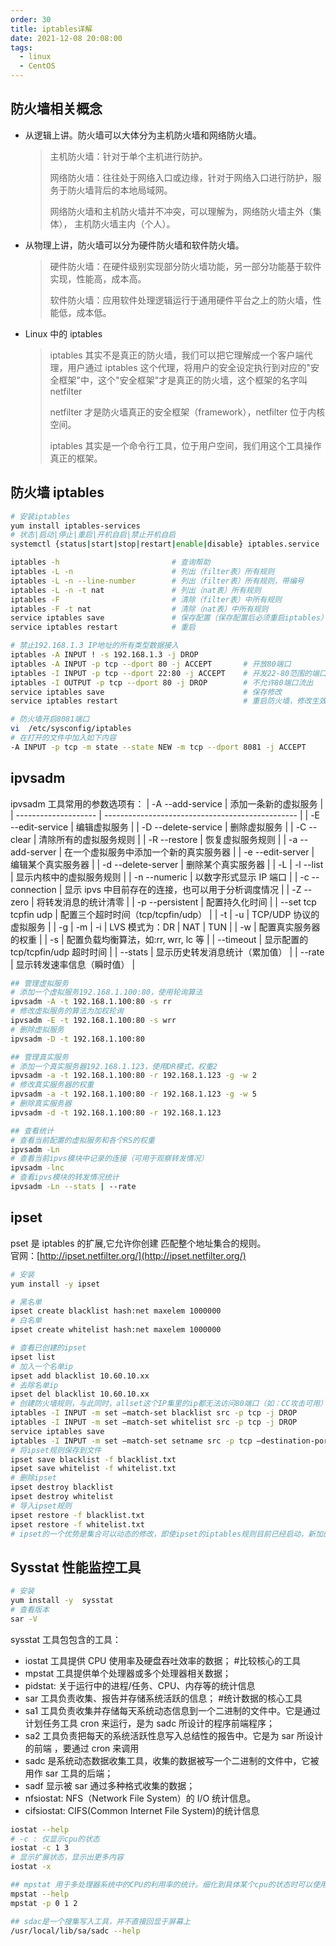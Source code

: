 ```yaml
---
order: 30
title: iptables详解
date: 2021-12-08 20:08:00
tags: 
  - linux
  - CentOS
---
```


## 防火墙相关概念

- 从逻辑上讲。防火墙可以大体分为主机防火墙和网络防火墙。
  > 主机防火墙：针对于单个主机进行防护。
  >
  > 网络防火墙：往往处于网络入口或边缘，针对于网络入口进行防护，服务于防火墙背后的本地局域网。
  >
  > 网络防火墙和主机防火墙并不冲突，可以理解为，网络防火墙主外（集体）， 主机防火墙主内（个人）。
- 从物理上讲，防火墙可以分为硬件防火墙和软件防火墙。
  > 硬件防火墙：在硬件级别实现部分防火墙功能，另一部分功能基于软件实现，性能高，成本高。
  >
  > 软件防火墙：应用软件处理逻辑运行于通用硬件平台之上的防火墙，性能低，成本低。
- Linux 中的 iptables
  > iptables 其实不是真正的防火墙，我们可以把它理解成一个客户端代理，用户通过 iptables 这个代理，将用户的安全设定执行到对应的"安全框架"中，这个"安全框架"才是真正的防火墙，这个框架的名字叫 netfilter
  >
  > netfilter 才是防火墙真正的安全框架（framework），netfilter 位于内核空间。
  >
  > iptables 其实是一个命令行工具，位于用户空间，我们用这个工具操作真正的框架。

## 防火墙 iptables

```bash
# 安装iptables
yum install iptables-services
# 状态|启动|停止|重启|开机自启|禁止开机自启
systemctl {status|start|stop|restart|enable|disable} iptables.service

iptables -h                         # 查询帮助
iptables -L -n                      # 列出（filter表）所有规则
iptables -L -n --line-number        # 列出（filter表）所有规则，带编号
iptables -L -n -t nat               # 列出（nat表）所有规则
iptables -F                         # 清除（filter表）中所有规则
iptables -F -t nat                  # 清除（nat表）中所有规则
service iptables save               # 保存配置（保存配置后必须重启iptables）
service iptables restart            # 重启

# 禁止192.168.1.3 IP地址的所有类型数据接入
iptables -A INPUT ! -s 192.168.1.3 -j DROP
iptables -A INPUT -p tcp --dport 80 -j ACCEPT       # 开放80端口
iptables -I INPUT -p tcp --dport 22:80 -j ACCEPT    # 开发22-80范围的端口
iptables -I OUTPUT -p tcp --dport 80 -j DROP        # 不允许80端口流出
service iptables save                               # 保存修改
service iptables restart                            # 重启防火墙，修改生效

# 防火墙开启8081端口
vi  /etc/sysconfig/iptables
# 在打开的文件中加入如下内容
-A INPUT -p tcp -m state --state NEW -m tcp --dport 8081 -j ACCEPT
```

## ipvsadm

ipvsadm 工具常用的参数选项有：
| -A --add-service | 添加一条新的虚拟服务 |
| -------------------- | ------------------------------------------------ |
| -E --edit-service | 编辑虚拟服务 |
| -D --delete-service | 删除虚拟服务 |
| -C --clear | 清除所有的虚拟服务规则 |
| -R --restore | 恢复虚拟服务规则 |
| -a --add-server | 在一个虚拟服务中添加一个新的真实服务器 |
| -e --edit-server | 编辑某个真实服务器 |
| -d --delete-server | 删除某个真实服务器 |
| -L \| -l --list | 显示内核中的虚拟服务规则 |
| -n --numeric | 以数字形式显示 IP 端口 |
| -c --connection | 显示 ipvs 中目前存在的连接，也可以用于分析调度情况 |
| -Z --zero | 将转发消息的统计清零 |
| -p --persistent | 配置持久化时间 |
| --set tcp tcpfin udp | 配置三个超时时间（tcp/tcpfin/udp） |
| -t \| -u | TCP/UDP 协议的虚拟服务 |
| -g \| -m \| -i | LVS 模式为：DR \| NAT \| TUN |
| -w | 配置真实服务器的权重 |
| -s | 配置负载均衡算法，如:rr, wrr, lc 等 |
| --timeout | 显示配置的 tcp/tcpfin/udp 超时时间 |
| --stats | 显示历史转发消息统计（累加值） |
| --rate | 显示转发速率信息（瞬时值） |

```bash
## 管理虚拟服务
# 添加一个虚拟服务192.168.1.100:80，使用轮询算法
ipvsadm -A -t 192.168.1.100:80 -s rr
# 修改虚拟服务的算法为加权轮询
ipvsadm -E -t 192.168.1.100:80 -s wrr
# 删除虚拟服务
ipvsadm -D -t 192.168.1.100:80

## 管理真实服务
# 添加一个真实服务器192.168.1.123，使用DR模式，权重2
ipvsadm -a -t 192.168.1.100:80 -r 192.168.1.123 -g -w 2
# 修改真实服务器的权重
ipvsadm -a -t 192.168.1.100:80 -r 192.168.1.123 -g -w 5
# 删除真实服务器
ipvsadm -d -t 192.168.1.100:80 -r 192.168.1.123

## 查看统计
# 查看当前配置的虚拟服务和各个RS的权重
ipvsadm -Ln
# 查看当前ipvs模块中记录的连接（可用于观察转发情况）
ipvsadm -lnc
# 查看ipvs模块的转发情况统计
ipvsadm -Ln --stats | --rate
```

## ipset

pset 是 iptables 的扩展,它允许你创建 匹配整个地址集合的规则。<br/>
官网：[http://ipset.netfilter.org/](http://ipset.netfilter.org/)

```bash
# 安装
yum install -y ipset

# 黑名单
ipset create blacklist hash:net maxelem 1000000
# 白名单
ipset create whitelist hash:net maxelem 1000000

# 查看已创建的ipset
ipset list
# 加入一个名单ip
ipset add blacklist 10.60.10.xx
# 去除名单ip
ipset del blacklist 10.60.10.xx
# 创建防火墙规则，与此同时，allset这个IP集里的ip都无法访问80端口（如：CC攻击可用）
iptables -I INPUT -m set –match-set blacklist src -p tcp -j DROP
iptables -I INPUT -m set –match-set whitelist src -p tcp -j DROP
service iptables save
iptables -I INPUT -m set –match-set setname src -p tcp –destination-port 80 -j DROP
# 将ipset规则保存到文件
ipset save blacklist -f blacklist.txt
ipset save whitelist -f whitelist.txt
# 删除ipset
ipset destroy blacklist
ipset destroy whitelist
# 导入ipset规则
ipset restore -f blacklist.txt
ipset restore -f whitelist.txt
# ipset的一个优势是集合可以动态的修改，即使ipset的iptables规则目前已经启动，新加的入ipset的ip也生效
```

## Sysstat 性能监控工具

```bash
# 安装
yum install -y  sysstat
# 查看版本
sar -V
```

sysstat 工具包包含的工具：

- iostat 工具提供 CPU 使用率及硬盘吞吐效率的数据； #比较核心的工具
- mpstat 工具提供单个处理器或多个处理器相关数据；
- pidstat: 关于运行中的进程/任务、CPU、内存等的统计信息
- sar 工具负责收集、报告并存储系统活跃的信息； #统计数据的核心工具
- sa1 工具负责收集并存储每天系统动态信息到一个二进制的文件中。它是通过计划任务工具 cron 来运行，是为 sadc 所设计的程序前端程序；
- sa2 工具负责把每天的系统活跃性息写入总结性的报告中。它是为 sar 所设计的前端 ，要通过 cron 来调用
- sadc 是系统动态数据收集工具，收集的数据被写一个二进制的文件中，它被用作 sar 工具的后端；
- sadf 显示被 sar 通过多种格式收集的数据；
- nfsiostat: NFS（Network File System）的 I/O 统计信息。
- cifsiostat: CIFS(Common Internet File System)的统计信息

```bash
iostat --help
# -c : 仅显示cpu的状态
iostat -c 1 3
# 显示扩展状态，显示出更多内容
iostat -x

## mpstat 用于多处理器系统中的CPU的利用率的统计。细化到具体某个cpu的状态时可以使用参数-P，处理器的ID从0开始
mpstat --help
mpstat -p 0 1 2

## sdac是一个搜集写入工具，并不直接回显于屏幕上
/usr/local/lib/sa/sadc --help
```
